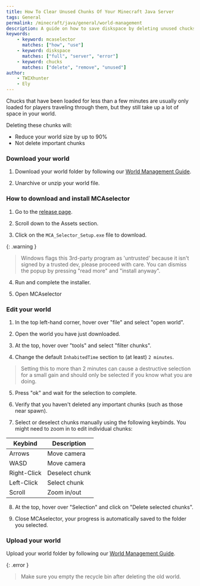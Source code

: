 ```yaml
---
title: How To Clear Unused Chunks Of Your Minecraft Java Server
tags: General
permalink: /minecraft/java/general/world-management
description: A guide on how to save diskspace by deleting unused chucks using MCAselector.
keywords:
    - keyword: mcaselector
      matches: ["how", "use"]
    - keyword: diskspace
      matches: ["full", "server", "error"]
    - keyword: chucks
      matches: ["delete", "remove", "unused"]
author:
    - TWIXhunter
    - Ely
---
```


Chucks that have been loaded for less than a few minutes are usually only loaded for players traveling through them, but they still take up a lot of space in your world.

Deleting these chunks will:
- Reduce your world size by up to 90%
- Not delete important chunks

### Download your world
1. Download your world folder by following our [World Management Guide](https://kb.falixnodes.net/minecraft/java/general/world-management#downloading-your-world).

2. Unarchive or unzip your world file.

### How to download and install MCAselector
1. Go to the [release page](https://github.com/Querz/mcaselector/releases).

2. Scroll down to the Assets section.

3. Click on the `MCA_Selector_Setup.exe` file to download.

{: .warning }
> Windows flags this 3rd-party program as 'untrusted' because it isn't signed by a trusted dev, please proceed with care.
> You can dismiss the popup by pressing "read more" and "install anyway".

4. Run and complete the installer.

5. Open MCAselector

### Edit your world
1. In the top left-hand corner, hover over "file" and select "open world".

2. Open the world you have just downloaded.

3. At the top, hover over "tools" and select "filter chunks".

4. Change the default `InhabitedTime` section to (at least) `2 minutes`.

> Setting this to more than 2 minutes can cause a destructive selection for a small gain and should only be selected if you know what you are doing.

5. Press "ok" and wait for the selection to complete.

6. Verify that you haven't deleted any important chunks (such as those near spawn).

7. Select or deselect chunks manually using the following keybinds. You might need to zoom in to edit individual chunks:

| Keybind      	| Description    	|
|--------------	|----------------	|
| Arrows       	| Move camera    	|
| WASD         	| Move camera    	|
| Right-Click  	| Deselect chunk 	|
| Left-Click   	| Select chunk   	|
| Scroll       	| Zoom in/out    	|

8. At the top, hover over "Selection" and click on "Delete selected chunks".

9. Close MCAselector, your progress is automatically saved to the folder you selected.

### Upload your world
Upload your world folder by following our [World Management Guide](https://kb.falixnodes.net/minecraft/java/general/world-management#uploading-your-world).

{: .error }
> Make sure you empty the recycle bin after deleting the old world.